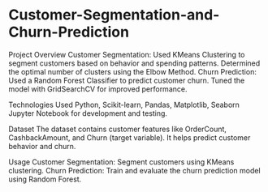 # Customer-Segmentation-and-Churn-Prediction
Project Overview
Customer Segmentation:
Used KMeans Clustering to segment customers based on behavior and spending patterns.
Determined the optimal number of clusters using the Elbow Method.
Churn Prediction:
Used a Random Forest Classifier to predict customer churn.
Tuned the model with GridSearchCV for improved performance.

Technologies Used
Python, Scikit-learn, Pandas, Matplotlib, Seaborn
Jupyter Notebook for development and testing.

Dataset
The dataset contains customer features like OrderCount, CashbackAmount, and Churn (target variable). It helps predict customer behavior and churn.


Usage
Customer Segmentation: Segment customers using KMeans clustering.
Churn Prediction: Train and evaluate the churn prediction model using Random Forest.
